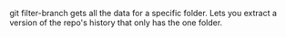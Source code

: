 git filter-branch gets all the data for a specific folder. Lets you extract a version of the repo's history that only has the one folder.